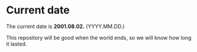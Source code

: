 # Current date

The current date is **2001.08.02.** (YYYY.MM.DD.)

This repository will be good when the world ends, so we will know how long it lasted.